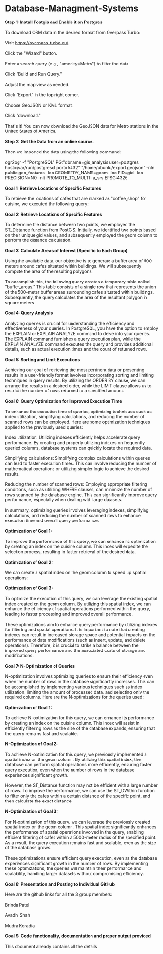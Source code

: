 # Database-Managment-Systems
<B>Step 1: Install Postgis and Enable it on Postgres</B><br><br>
To download OSM data in the desired format from Overpass Turbo:<br><br>
Visit https://overpass-turbo.eu/<br><br>
Click the "Wizard" button.<br><br>
Enter a search query (e.g., "amenity=Metro") to filter the data.<br><br>
Click "Build and Run Query."<br><br>
Adjust the map view as needed.<br><br>
Click "Export" in the top right corner.<br><br>
Choose GeoJSON or KML format.<br><br>
Click "download."<br><br>
That's it! You can now download the GeoJSON data for Metro stations in the United States of America.<br><br>
<B>Step 2: Get the Data from an online source.</B><br><br>
Then we imported the data using the following command:<br><br>
ogr2ogr -f "PostgreSQL" PG:"dbname=gis_analysis user=postgres
host=/var/run/postgresql port=5432" "/home/ubuntu/export.geojson"
-nln public.geo_features -lco GEOMETRY_NAME=geom -lco FID=gid -lco
PRECISION=NO -nlt PROMOTE_TO_MULTI -a_srs EPSG:4326<br><br>
<B>Goal 1: Retrieve Locations of Specific Features</B><br><br>
To retrieve the locations of cafes that are marked as "coffee_shop" for cuisine, we executed the following query:<br><br>
<B>Goal 2: Retrieve Locations of Specific Features</B><br><br>
To determine the distance between two points, we employed the ST_Distance function from PostGIS. Initially, we identified two points based on their unique gid values, and subsequently employed the geom column to perform the distance calculation.<br><br>
<B>Goal 3: Calculate Areas of Interest (Specific to Each Group)</B><br><br>
Using the available data, our objective is to generate a buffer area of 500 meters around cafes situated within buildings. We will subsequently compute the area of the resulting polygons.<br><br>
To accomplish this, the following query creates a temporary table called "buffer_areas." This table consists of a single row that represents the union of the 500-meter buffer areas surrounding cafes situated within buildings. Subsequently, the query calculates the area of the resultant polygon in square meters.<br><br>
<B>Goal 4: Query Analysis</B><br><br>
Analyzing queries is crucial for understanding the efficiency and effectiveness of your queries. In PostgreSQL, you have the option to employ the EXPLAIN or EXPLAIN ANALYZE command to delve into your queries. The EXPLAIN command furnishes a query execution plan, while the EXPLAIN ANALYZE command executes the query and provides additional details, such as actual execution times and the count of returned rows.<br><br>
<B>Goal 5: Sorting and Limit Executions</B><br><br>
Achieving our goal of retrieving the most pertinent data or presenting results in a user-friendly format involves incorporating sorting and limiting techniques in query results. By utilizing the ORDER BY clause, we can arrange the results in a desired order, while the LIMIT clause allows us to restrict the number of rows returned to a specified amount.<br><br>
<B>Goal 6: Query Optimization for Improved Execution Time</B><br><br>
To enhance the execution time of queries, optimizing techniques such as index utilization, simplifying calculations, and reducing the number of scanned rows can be employed. Here are some optimization techniques applied to the previously used queries:<br><br>
Index utilization: Utilizing indexes efficiently helps accelerate query performance. By creating and properly utilizing indexes on frequently queried columns, database systems can quickly locate the required data.<br><br>
Simplifying calculations: Simplifying complex calculations within queries can lead to faster execution times. This can involve reducing the number of mathematical operations or utilizing simpler logic to achieve the desired results.<br><br>
Reducing the number of scanned rows: Employing appropriate filtering conditions, such as utilizing WHERE clauses, can minimize the number of rows scanned by the database engine. This can significantly improve query performance, especially when dealing with large datasets.<br><br>
In summary, optimizing queries involves leveraging indexes, simplifying calculations, and reducing the number of scanned rows to enhance execution time and overall query performance.<br><br>
<B>Optimization of Goal 1:</B><br><br>
To improve the performance of this query, we can enhance its optimization by creating an index on the cuisine column. This index will expedite the selection process, resulting in faster retrieval of the desired data.<br><br>
<B>Optimization of Goal 2:</B><br><br>
We can create a spatial index on the geom column to speed up spatial operations:<br><br>
<B>Optimization of Goal 3:</B><br><br>
To optimize the execution of this query, we can leverage the existing spatial index created on the geom column. By utilizing this spatial index, we can enhance the efficiency of spatial operations performed within the query, leading to faster processing and improved overall performance.<br><br>
These optimizations aim to enhance query performance by utilizing indexes for filtering and spatial operations. It is important to note that creating indexes can result in increased storage space and potential impacts on the performance of data modifications (such as insert, update, and delete operations). Therefore, it is crucial to strike a balance between the improved query performance and the associated costs of storage and modifications.<br><br>
<B>Goal 7: N-Optimization of Queries</B><br><br>
N-optimization involves optimizing queries to ensure their efficiency even when the number of rows in the database significantly increases. This can be accomplished by implementing various techniques such as index utilization, limiting the amount of processed data, and selecting only the required columns. Here are the N-optimizations for the queries used:<br><br>
<B>Optimization of Goal 1:</B><br><br>
To achieve N-optimization for this query, we can enhance its performance by creating an index on the cuisine column. This index will assist in efficiently filtering rows as the size of the database expands, ensuring that the query remains fast and scalable.<br><br>
<B>N-Optimization of Goal 2:</B><br><br>
To achieve N-optimization for this query, we previously implemented a spatial index on the geom column. By utilizing this spatial index, the database can perform spatial operations more efficiently, ensuring faster query execution, even when the number of rows in the database experiences significant growth.<br><br>
However, the ST_Distance function may not be efficient with a large number of rows. To improve
the performance, we can use the ST_DWithin function to filter only the cafes within a certain
distance of the specific point, and then calculate the exact distance:<br><br>
<B>N-Optimization of Goal 3:</B><br><br>
For N-optimization of this query, we can leverage the previously created spatial index on the geom column. This spatial index significantly enhances the performance of spatial operations involved in the query, enabling efficient filtering of cafes within a 5000-meter radius of the specified point. As a result, the query execution remains fast and scalable, even as the size of the database grows.<br><br>
These optimizations ensure efficient query execution, even as the database experiences significant growth in the number of rows. By implementing these optimizations, the queries will maintain their performance and scalability, handling larger datasets without compromising efficiency.<br><br>
<B>Goal 8: Presentation and Posting to Individual GitHub</B><br><br>
Here are the github links for all the 3 group members:<br><br>
Brinda Patel<br><br>
Avadhi Shah<br><br>
Mudra Koradia<br><br>
<B>Goal 9: Code functionality, documentation and proper output provided</B><br><br>
This document already contains all the details<br><br>












